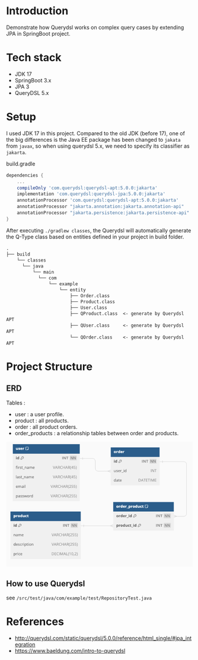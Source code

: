 # Introduction

Demonstrate how Querydsl works on complex query cases by extending JPA in SpringBoot project. 

# Tech stack

- JDK 17
- SpringBoot 3.x
- JPA 3
- QueryDSL 5.x

# Setup
I used JDK 17 in this project. Compared to the old JDK (before 17), one of the big differences is the Java EE package 
has been changed to `jakata` from `javax`, so when using querydsl 5.x, we need to specify its classifier as `jakarta`.

build.gradle
```groovy
dependencies {
    ...
    compileOnly 'com.querydsl:querydsl-apt:5.0.0:jakarta'
    implementation 'com.querydsl:querydsl-jpa:5.0.0:jakarta'
    annotationProcessor 'com.querydsl:querydsl-apt:5.0.0:jakarta'
    annotationProcessor "jakarta.annotation:jakarta.annotation-api"
    annotationProcessor "jakarta.persistence:jakarta.persistence-api"
}
```

After executing `./gradlew classes`, the Querydsl will automatically generate the Q-Type class based on entities defined 
in your project in build folder.

```shell
.
├── build
    └── classes
      └── java
          └── main
            └── com
                └── example
                    └── entity
                        ├── Order.class
                        ├── Product.class
                        ├── User.class
                        ├── QProduct.class  <- generate by Querydsl APT
                        ├── QUser.class     <- generate by Querydsl APT
                        └── QOrder.class    <- generate by Querydsl APT

```

# Project Structure

## ERD
Tables : 
- user : a user profile.
- product : all products.
- order : all product orders.
- order_products : a relationship tables between order and products.

![erd](./doc/erd.png)

## How to use Querydsl

see `/src/test/java/com/example/test/RepositoryTest.java`

# References
- http://querydsl.com/static/querydsl/5.0.0/reference/html_single/#jpa_integration
- https://www.baeldung.com/intro-to-querydsl